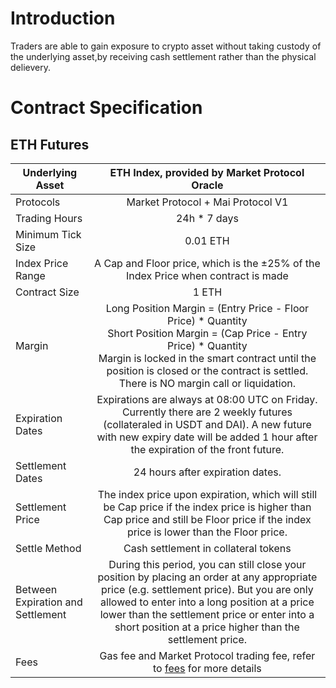 # Introduction
Traders are able to gain exposure to crypto asset without taking custody of the underlying asset,by receiving cash settlement rather than the physical delievery.


# Contract Specification

## ETH Futures

| Underlying Asset  | ETH Index, provided by Market Protocol Oracle        | 
| -------------            |:-------------: | 
| Protocols                | Market Protocol + Mai Protocol V1 |
| Trading Hours            | 24h * 7 days         |  
| Minimum Tick Size        |  0.01 ETH             |   
| Index Price Range        |   A Cap and Floor price, which is the ±25% of the Index Price when contract is made       | 
| Contract Size            |        1 ETH       |   
| Margin                   |      Long Position Margin = (Entry Price - Floor Price) * Quantity<br/>Short Position Margin = (Cap Price - Entry Price) * Quantity<br/>Margin is locked in the smart contract until the position is closed or the contract is settled.<br/>There is NO margin call or liquidation.       |  
| Expiration Dates         |Expirations are always at 08:00 UTC on Friday. Currently there are 2 weekly futures (collateraled in USDT and DAI). A new future with new expiry date will be added 1 hour after the expiration of the front future.         |
| Settlement Dates         |   24 hours after expiration dates.          |
| Settlement Price         |  The index price upon expiration, which will still be Cap price if the index price is higher than Cap price and still be Floor price if the index price is lower than the Floor price.            | 
| Settle Method            |   Cash settlement in collateral tokens      |  
| Between Expiration and Settlement | During this period, you can still close your position by placing an order at any appropriate price (e.g. settlement price). But you are only allowed to enter into a long position at a price lower than the settlement price or enter into a short position at a price higher than the settlement price. |
| Fees                     |   Gas fee and Market Protocol trading fee, refer to [fees](fees.md) for more details|   

